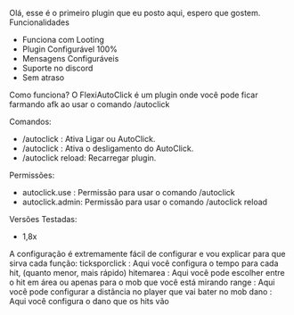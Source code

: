 Olá, esse é o primeiro plugin que eu posto aqui, espero que gostem.
Funcionalidades
- Funciona com Looting
- Plugin Configurável 100%
- Mensagens Configuráveis
- Suporte no discord
- Sem atraso

Como funciona?
O FlexiAutoClick é um plugin onde você pode ficar farmando afk ao usar o comando /autoclick

Comandos:
- /autoclick : Ativa Ligar ou AutoClick.
- /autoclick : Ativa o desligamento do AutoClick.
- /autoclick reload: Recarregar plugin.

Permissões:
- autoclick.use : Permissão para usar o comando /autoclick
- autoclick.admin: Permissão para usar o comando /autoclick reload

Versões Testadas:
- 1,8x

A configuração é extremamente fácil de configurar e vou explicar para que sirva cada função:
ticksporclick : Aqui você configura o tempo para cada hit, (quanto menor, mais rápido)
hitemarea : Aqui você pode escolher entre o hit em área ou apenas para o mob que você está mirando
range : Aqui você pode configurar a distância no player que vai bater no mob
dano : Aqui você configura o dano que os hits vão
